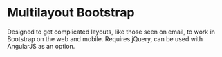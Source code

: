 # Multilayout Bootstrap

Designed to get complicated layouts, like those seen on email, to work in Bootstrap on the web and mobile. Requires jQuery, can be used with AngularJS as an option.
